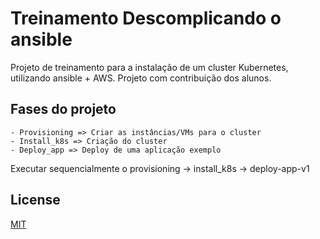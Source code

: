  # Treinamento Descomplicando o ansible

Projeto de treinamento para a instalação de um cluster Kubernetes, utilizando ansible + AWS.
Projeto com contribuição dos alunos.

## Fases do projeto
```
- Provisioning => Criar as instâncias/VMs para o cluster
- Install_k8s => Criação do cluster
- Deploy_app => Deploy de uma aplicação exemplo
```


Executar sequencialmente o provisioning -> install_k8s -> deploy-app-v1

## License
[MIT](https://choosealicense.com/licenses/mit/)
